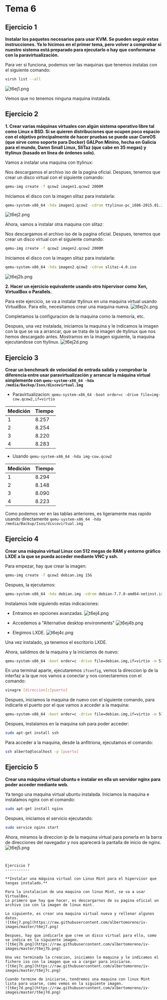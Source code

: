 
Tema 6
======

Ejercicio 1
-----------

**Instalar los paquetes necesarios para usar KVM. Se pueden seguir estas instrucciones. Ya lo hicimos en el primer tema, pero volver a comprobar si nuestro sistema está preparado para ejecutarlo o hay que conformarse con la paravirtualización.**

Para ver si funciona, podemos ver las maquinas que tenemos instalas con el siguiente comando:
```bash
virsh list --all
```
![t6ej1.png](https://raw.githubusercontent.com/albertomoreno/iv-images/master/t6ej1.png)

Vemos que no tenemos ninguna maquina instalada.


Ejercicio 2
-----------

**1. Crear varias máquinas virtuales con algún sistema operativo libre tal como Linux o BSD. Si se quieren distribuciones que ocupen poco espacio con el objetivo principalmente de hacer pruebas se puede usar CoreOS (que sirve como soporte para Docker) GALPon Minino, hecha en Galicia para el mundo, Damn Small Linux, SliTaz (que cabe en 35 megas) y ttylinux (basado en línea de órdenes solo).**

Vamos a instalar una maquina con ttylinux:

Nos descargamos el archivo iso de la pagina oficial. Despues, tenemos que crear un disco virtual con el siguiente comando:
```bash
qemu-img create -f qcow2 imagen1.qcow2 2000M
```

Iniciamos el disco con la imagen slitaz para instalarla:
```bash
qemu-system-x86_64 -hda imagen1.qcow2 -cdrom ttylinux-pc_i686-2015.01.iso
```
![t6ej2.png](https://raw.githubusercontent.com/albertomoreno/iv-images/master/t6ej2.png)


Ahora, vamos a instalar otra maquina con slitaz:

Nos descargamos el archivo iso de la pagina oficial. Despues, tenemos que crear un disco virtual con el siguiente comando:
```bash
qemu-img create -f qcow2 imagen2.qcow2 2000M
```

Iniciamos el disco con la imagen slitaz para instalarla:
```bash
qemu-system-x86_64 -hda imagen2.qcow2 -cdrom slitaz-4.0.iso
```
![t6ej2b.png](https://raw.githubusercontent.com/albertomoreno/iv-images/master/t6ej2b.png)


**2. Hacer un ejercicio equivalente usando otro hipervisor como Xen, VirtualBox o Parallels.**

Para este ejercicio, se va a instalar ttylinux en una maquina virtual usando VirtualBox.
Para ello, necesitamos crear una maquina nueva.
![t6ej2c.png](https://raw.githubusercontent.com/albertomoreno/iv-images/master/t6ej2c.png)

Completamos la configuracion de la maquina como la memoria, etc.

Despues, una vez instalada, iniciamos la maquina y le indicamos la imagen con la que se va a arrancar, que se trata de la imagen de ttylinux que nos hemos descargado antes.
Mostramos en la imagen siguiente, la maquina ejecutandose con ttylinux.
![t6ej2d.png](https://raw.githubusercontent.com/albertomoreno/iv-images/master/t6ej2d.png)


Ejercicio 3
-----------

**Crear un benchmark de velocidad de entrada salida y comprobar la diferencia entre usar paravirtualización y arrancar la máquina virtual simplemente con ``qemu-system-x86_64 -hda /media/Backup/Isos/discovirtual.img``**

- Paravirtualizacion: ``qemu-system-x86_64 -boot order=c -drive file=img-cow.qcow2,if=virtio``

|Medición    | Tiempo     |
| ---------- | ---------- |
| 1          | 8.257      |
| 2          | 8.254      |
| 3          | 8.220      |
| 4          | 8.283      |


- Usando ``qemu-system-x86_64 -hda img-cow.qcow2``

|Medición    | Tiempo     |
| ---------- | ---------- |
| 1          | 8.294      |
| 2          | 8.148      |
| 3          | 8.090      |
| 4          | 8.223      |

Como podemos ver en las tablas anteriores, es ligeramente mas rapido usando directamente ``qemu-system-x86_64 -hda /media/Backup/Isos/discovirtual.img``


Ejercicio 4
-----------

**Crear una máquina virtual Linux con 512 megas de RAM y entorno gráfico LXDE a la que se pueda acceder mediante VNC y ssh.**

Para empezar, hay que crear la imagen:
```bash
qemu-img create -f qcow2 debian.img 15G
```
Despues, la ejecutamos:
```bash
qemu-system-x86_64 -hda debian.img -cdrom debian-7.7.0-amd64-netinst.iso -m 512M
```
Instalamos lxde siguiendo estas indicaciones:

- Entramos en opciones avanzadas.
![t6ej4.png](https://raw.githubusercontent.com/albertomoreno/iv-images/master/t6ej4.png)

- Accedemos a "Alternative desktop environments"
![t6ej4b.png](https://raw.githubusercontent.com/albertomoreno/iv-images/master/t6ej4b.png)

- Elegimos LXDE.
![t6ej4c.png](https://raw.githubusercontent.com/albertomoreno/iv-images/master/t6ej4c.png)

Una vez instalado, ya tenemos el escritorio LXDE.

Ahora, salidmos de la maquina y la iniciamos de nuevo:
```bash
qemu-system-x86_64 -boot order=c -drive file=debian.img,if=virtio -m 512M -name debian -vnc :1
```

En una terminal aparte, ejecutaremos ``ifconfig``, vemos la direccion ip de la interfaz a la que nos vamos a conectar y nos conectaremos con el comando:
```bash
vinagre [direccion]:[puerto]
```

Despues, iniciamos la maquina de nuevo con el siguiente comando, para indicarle el puerto por el que vamos a acceder a la maquina:
```bash
qemu-system-x86_64 -boot order=c -drive file=debian.img,if=virtio -m 512M -name debian -redir tcp:[puerto]::22
```

Despues, instalamos en la maquina ssh para poder acceder:
```bash
sudo apt-get install ssh
```

Para acceder a la maquina, desde la anfitriona, ejecutamos el comando:
```bash
ssh alberto@localhost -p [puerto]
```

Ejercicio 5
-----------

**Crear una máquina virtual ubuntu e instalar en ella un servidor nginx para poder acceder mediante web.**

Ya tengo una maquina virtual ubuntu instalada.
Iniciamos la maquina e instalamos nginx con el comando:
```bash
sudo apt-get install nginx
```

Despues, iniciamos el servicio ejecutando:
```bash
sudo service nginx start
```

Ahora, miramos la direccion ip de la maquina virtual para ponerla en la barra de direcciones del navegador y nos aparecerá la pantalla de inicio de nginx.
![t6ej5.png](https://raw.githubusercontent.com/albertomoreno/iv-images/master/t6ej5.png)
```


Ejercicio 7
-----------

**Instalar una máquina virtual con Linux Mint para el hipervisor que tengas instalado.**

Para la instalacion de una maquina con linux Mint, se va a usar VirtualBox.
Lo primero que hay que hacer, es descargarnos de su pagina oficial un archivo iso con la imagen de linux mint.

Lo siguiente, es crear una maquina virtual nueva y rellenar algunos datos.
![t6ej7.png](https://raw.githubusercontent.com/albertomoreno/iv-images/master/t6ej7.png)

Despues, hay que indicarle que cree un disco virtual para ello, como se indica en la siguiente imagen.
![t6ej7b.png](https://raw.githubusercontent.com/albertomoreno/iv-images/master/t6ej7b.png)

Una vez terminada la creacion, iniciamos la maquina y le indicamos el fichero iso con la imagen que va a cargar para iniciarse.
![t6ej7c.png](https://raw.githubusercontent.com/albertomoreno/iv-images/master/t6ej7c.png)

Cuando termine de iniciarse, tendremos una maquina con linux Mint lista para usarse, como vemos en la siguiente imagen.
![t6ej7d.png](https://raw.githubusercontent.com/albertomoreno/iv-images/master/t6ej7d.png)



